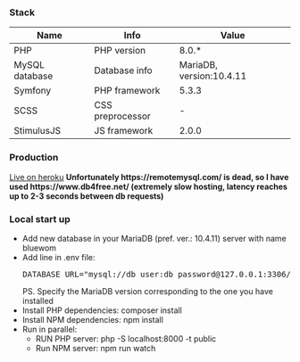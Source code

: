 <h3>
    Stack
</h3>
<table>
    <thead>
        <tr>
            <th>
                 Name
            </th>
            <th>
                Info
            </th>
            <th>
                 Value
            </th>
        </tr>
    </thead>
    <tbody>
        <tr>
            <td>
                 PHP
            </td>
            <td>
                PHP version
            </td>
            <td>
                8.0.*
            </td>
        </tr>
        <tr>
            <td>
                 MySQL database
            </td>
            <td>
                Database info
            </td>
            <td>
                MariaDB, version:10.4.11
            </td>
        </tr>
        <tr>
            <td>
                 Symfony
            </td>
            <td>
                PHP framework
            </td>
            <td>
                5.3.3
            </td>
        </tr>
        <tr>
            <td>
                 SCSS
            </td>
            <td>
                CSS preprocessor
            </td>
            <td>
                -
            </td>
        </tr>
        <tr>
            <td>
                 StimulusJS
            </td>
            <td>
                JS framework
            </td>
            <td>
                2.0.0
            </td>
        </tr>
    </tbody>
</table>

<h3> 
    Production
</h3>   
<a href="http://bluewom.herokuapp.com/">Live on heroku</a>
<b> Unfortunately https://remotemysql.com/ is dead, so I have used https://www.db4free.net/ (extremely slow hosting, latency reaches up to 2-3 seconds between db requests) </b>

<h3> 
    Local start up 
</h3>   
<ul>
    <li>
        Add new database in your MariaDB (pref. ver.: 10.4.11) server with name bluewom
    </li>
    <li>
        Add line in .env file:
        <pre>DATABASE_URL="mysql://db_user:db_password@127.0.0.1:3306/bluewom?serverVersion=mariadb-10.4.11"</pre>
        PS. Specify the MariaDB version corresponding to the one you have installed
    </li>
    <li>
        Install PHP dependencies: composer install
    </li>
    <li>
        Install NPM dependencies: npm install
    </li>
    <li>
        Run in parallel:
        <ul>
            <li>
                RUN PHP server: php -S localhost:8000 -t public
            </li>
            <li>
                Run NPM server: npm run watch
            </li>
        </ul>
    </li>
</ul>
